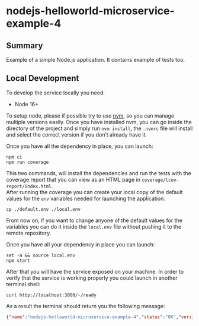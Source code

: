 # nodejs-helloworld-microservice-example-4

## Summary

Example of a simple Node.js application. 
It contains example of tests too.

## Local Development

To develop the service locally you need:

- Node 16+

To setup node, please if possible try to use [nvm][nvm], so you can manage
multiple versions easily. Once you have installed nvm, you can go inside
the directory of the project and simply run `nvm install`, the `.nvmrc` file
will install and select the correct version if you don’t already have it.

Once you have all the dependency in place, you can launch:

```shell
npm ci
npm run coverage
```

This two commands, will install the dependencies and run the tests with
the coverage report that you can view as an HTML page in
`coverage/lcov-report/index.html`.  
After running the coverage you can create your local copy of the default values
for the `env` variables needed for launching the application.

```shell
cp ./default.env ./local.env
```

From now on, if you want to change anyone of the default values for
the variables you can do it inside the `local.env` file without
pushing it to the remote repository.

Once you have all your dependency in place you can launch:

```shell
set -a && source local.env
npm start
```

After that you will have the service exposed on your machine. In order to verify that the service is working properly you could launch in another terminal shell:

```shell
curl http://localhost:3000/-/ready
```

As a result the terminal should return you the following message:

```json
{"name":"nodejs-helloworld-microservice-example-4","status":"OK","version":"0.1.0"}
```

[nvm]: https://github.com/creationix/nvm
[merge-request]: https://github.com/mia-platform-playground/nodejs-helloworld-microservice-example-4/merge_requests
